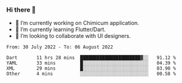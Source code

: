 ### Hi there 👋

<!--
**devcat37/devcat37** is a ✨ _special_ ✨ repository because its `README.md` (this file) appears on your GitHub profile.-->


- 🔭 I’m currently working on Chimicum application.
- 🌱 I’m currently learning Flutter/Dart.
- 👯 I’m looking to collaborate with UI designers.
<!-- - 🤔 I’m looking for help with ... -->

<!--START_SECTION:waka-->

```text
From: 30 July 2022 - To: 06 August 2022

Dart       11 hrs 28 mins  ██████████████████████▓░░   91.12 %
YAML       33 mins         █░░░░░░░░░░░░░░░░░░░░░░░░   04.39 %
XML        29 mins         █░░░░░░░░░░░░░░░░░░░░░░░░   03.90 %
Other      4 mins          ░░░░░░░░░░░░░░░░░░░░░░░░░   00.58 %
```

<!--END_SECTION:waka-->
